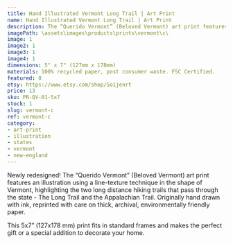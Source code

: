 ```yaml
---
title: Hand Illustrated Vermont Long Trail | Art Print
name: Hand Illustrated Vermont Long Trail | Art Print
description: The “Querido Vermont” (Beloved Vermont) art print features an illustration using a line-texture technique in the shape of Vermont, highlighting the two long distance hiking trails that pass through the state - The Long Trail and the Appalachian Trail. Originally hand drawn with ink, reprinted with care on thick, archival, environmentally friendly paper.
imagePath: \assets\images\products\prints\vermont\c\
image: 1
image2: 1
image3: 1
image4: 1
dimensions: 5" x 7" (127mm x 178mm)
materials: 100% recycled paper, post consumer waste. FSC Certified.
featured: 0
etsy: https://www.etsy.com/shop/Soijenrt
price: 13
sku: PR-QV-01-5x7
stock: 1
slug: vermont-c
ref: vermont-c
category:
- art-print
- illustration
- states
- vermont
- new-england
---
```

Newly redesigned! The “Querido Vermont” (Beloved Vermont) art print features an illustration using a line-texture technique in the shape of Vermont, highlighting the two long distance hiking trails that pass through the state - The Long Trail and the Appalachian Trail. Originally hand drawn with ink, reprinted with care on thick, archival, environmentally friendly paper.

This 5x7” (127x178 mm) print fits in standard frames and makes the perfect gift or a special addition to decorate your home.
